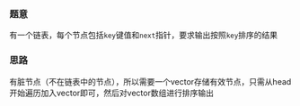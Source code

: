 ### 题意
有一个链表，每个节点包括`key`键值和`next`指针，要求输出按照`key`排序的结果

### 思路
有脏节点（不在链表中的节点），所以需要一个vector存储有效节点，只需从head开始遍历加入vector即可，然后对vector数组进行排序输出